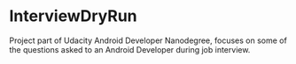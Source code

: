 # InterviewDryRun
Project part of Udacity Android Developer Nanodegree, focuses on some of the questions asked to an Android Developer during job interview.
